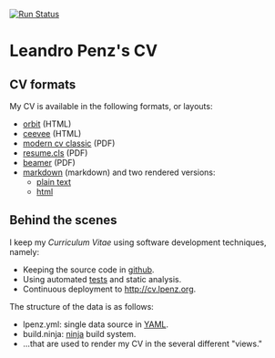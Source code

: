 [![Run Status](https://api.shippable.com/projects/577f06e63be4f4faa56c2d2e/badge?branch=master)](https://app.shippable.com/projects/577f06e63be4f4faa56c2d2e)

# Leandro Penz's CV


## CV formats

My CV is available in the following formats, or layouts:

- [orbit](http://cv.lpenz.org/orbit/cv.html) (HTML)
- [ceevee](http://cv.lpenz.org/ceevee/cv.html) (HTML)
- [modern cv classic](http://cv.lpenz.org/moderncvclassic/cv.pdf) (PDF)
- [resume.cls](http://cv.lpenz.org/resumecls/cv.pdf) (PDF)
- [beamer](http://cv.lpenz.org/beamer/cv.pdf) (PDF)
- [markdown](http://cv.lpenz.org/markdown/cv.md) (markdown) and two rendered versions:
    - [plain text](http://cv.lpenz.org/markdown/cv.txt)
    - [html](http://cv.lpenz.org/markdown/cv.html)


## Behind the scenes

I keep my *Curriculum Vitae* using software development techniques,
namely:

- Keeping the source code in [github](https://github.com/lpenz/cv).
- Using automated [tests](https://app.shippable.com/projects/577f06e63be4f4faa56c2d2e/status/)
  and static analysis.
- Continuous deployment to <http://cv.lpenz.org>.


The structure of the data is as follows:

- lpenz.yml: single data source in [YAML](http://yaml.org/).
- build.ninja: [ninja](https://ninja-build.org/) build system.
- ...that are used to render my CV in the several different "views."


